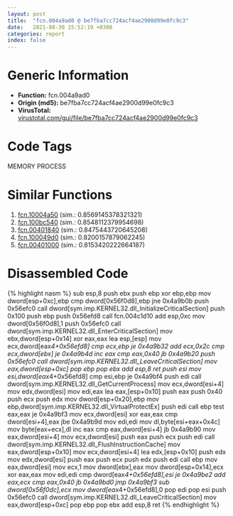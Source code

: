 ```yaml
---
layout: post
title:  "fcn.004a9ad0 @ be7fba7cc724acf4ae2900d99e0fc9c3"
date:   2021-08-30 15:52:19 +0300
categories: report
index: false
---
```


# Generic Information
- **Function:** fcn.004a9ad0
- **Origin (md5):** be7fba7cc724acf4ae2900d99e0fc9c3
- **VirusTotal:** [virustotal.com/gui/file/be7fba7cc724acf4ae2900d99e0fc9c3][virustotal_ref]

# Code Tags
<span class="tag" id="MEMORY">MEMORY</span>
<span class="tag" id="PROCESS">PROCESS</span>


# Similar Functions

1. [fcn.10004a50][similar_1_ref] (sim.: 0.8569145378321321)
2. [fcn.100bc540][similar_2_ref] (sim.: 0.8548112379954698)
3. [fcn.00401840][similar_3_ref] (sim.: 0.8475443720645208)
4. [fcn.100049d0][similar_4_ref] (sim.: 0.8200157879062245)
5. [fcn.00401000][similar_5_ref] (sim.: 0.8153420222664187)


# Disassembled Code

{% highlight nasm %}
sub esp,8
push ebx
push ebp
xor ebp,ebp
mov dword[esp+0xc],ebp
cmp dword[0x56f0d8],ebp
jne 0x4a9b0b
push 0x56efc0
call dword[sym.imp.KERNEL32.dll_InitializeCriticalSection]
push 0x100
push ebp
push 0x56efd8
call fcn.004c1d10
add esp,0xc
mov dword[0x56f0d8],1
push 0x56efc0
call dword[sym.imp.KERNEL32.dll_EnterCriticalSection]
mov ebx,dword[esp+0x14]
xor eax,eax
lea esp,[esp]
mov ecx,dword[eax*4+0x56efd8]
cmp ecx,ebp
je 0x4a9b32
add ecx,0x2c
cmp ecx,dword[ebx]
je 0x4a9b4d
inc eax
cmp eax,0x40
jb 0x4a9b20
push 0x56efc0
call dword[sym.imp.KERNEL32.dll_LeaveCriticalSection]
mov eax,dword[esp+0xc]
pop ebp
pop ebx
add esp,8
ret
push esi
mov esi,dword[eax*4+0x56efd8]
cmp esi,ebp
je 0x4a9bf4
push edi
call dword[sym.imp.KERNEL32.dll_GetCurrentProcess]
mov ecx,dword[esi+4]
mov edx,dword[esi]
mov edi,eax
lea eax,[esp+0x10]
push eax
push 0x40
push ecx
push edx
mov dword[esp+0x20],ebp
mov ebp,dword[sym.imp.KERNEL32.dll_VirtualProtectEx]
push edi
call ebp
test eax,eax
je 0x4a9bf3
mov ecx,dword[esi]
xor eax,eax
cmp dword[esi+4],eax
jbe 0x4a9b9d
mov edi,edi
mov dl,byte[esi+eax+0x4c]
mov byte[eax+ecx],dl
inc eax
cmp eax,dword[esi+4]
jb 0x4a9b90
mov eax,dword[esi+4]
mov ecx,dword[esi]
push eax
push ecx
push edi
call dword[sym.imp.KERNEL32.dll_FlushInstructionCache]
mov eax,dword[esp+0x10]
mov ecx,dword[esi+4]
lea edx,[esp+0x10]
push edx
mov edx,dword[esi]
push eax
push ecx
push edx
push edi
call ebp
mov eax,dword[esi]
mov ecx,1
mov dword[ebx],eax
mov dword[esp+0x14],ecx
xor eax,eax
mov edi,edi
cmp dword[eax*4+0x56efd8],esi
je 0x4a9be2
add eax,ecx
cmp eax,0x40
jb 0x4a9bd0
jmp 0x4a9bf3
sub dword[0x56f0dc],ecx
mov dword[eax*4+0x56efd8],0
pop edi
pop esi
push 0x56efc0
call dword[sym.imp.KERNEL32.dll_LeaveCriticalSection]
mov eax,dword[esp+0xc]
pop ebp
pop ebx
add esp,8
ret
{% endhighlight %}


[similar_1_ref]: /report/fcn.10004a50@4c3818fdf32d89a09257dbc9d3e142ea
[similar_2_ref]: /report/fcn.100bc540@89dc67d2f980e8488f97b1bf8cb24258
[similar_3_ref]: /report/fcn.00401840@a2475448bf4050c1583e1970984a4d00
[similar_4_ref]: /report/fcn.100049d0@4c3818fdf32d89a09257dbc9d3e142ea
[similar_5_ref]: /report/fcn.00401000@73677cb40830e94fbfb5483ff33e40b9
[virustotal_ref]: https://www.virustotal.com/gui/file/be7fba7cc724acf4ae2900d99e0fc9c3